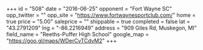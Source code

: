 +++
id = "508"
date = "2016-06-25"
opponent = "Fort Wayne SC"
opp_twitter = ""
opp_site = "https://www.fortwaynesportclub.com/"
home = true
price = "5.00"
saleprice = ""
shippable = true
completed = false
lat = "43.2791209"
lng = "-86.2216949"
address = "909 Giles Rd, Muskegon, MI"
field_name = "Reeths-Puffer High School"
google_map = "https://goo.gl/maps/WDerCvTCdvM2"
+++
